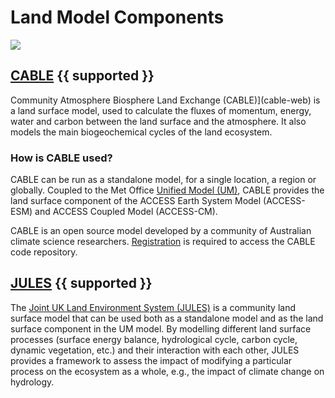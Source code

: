 # <div class="highlight-bg"> Land Model Components </div>

<!-- {% include "call_contribute.md" %} -->

<!-- ![Land Component Logo](../../assets/component-logos/components-without-titles/ACCESS icon LAND SURFACE.png){align=right width=40%} -->

<img src = "../../../assets/component-logos/component-maps/land-component-map.png" class="white-img-bg"></img>

## <div class="center-icons"> [CABLE][cable-wiki] {{ supported }} </div>

Community Atmosphere Biosphere Land Exchange (CABLE)](cable-web) is a land surface model, used to calculate the fluxes of momentum, energy, water and carbon between the land surface and the atmosphere. It also models the main biogeochemical cycles of the land ecosystem. 

### How is CABLE used?

CABLE can be run as a standalone model, for a single location, a region or globally. Coupled to the Met Office [Unified Model (UM)](um-web), CABLE provides the land surface component of the ACCESS Earth System Model (ACCESS-ESM) and ACCESS Coupled Model (ACCESS-CM).

CABLE is an open source model developed by a community of Australian climate science researchers. [Registration][cable-wiki] is required to access the CABLE code repository.

[cable-wiki]: https://trac.nci.org.au/trac/cable/wiki
[um-web]: https://www.metoffice.gov.uk/research/approach/modelling-systems/unified-model


## <div class="center-icons"> [JULES][jules-web] {{ supported }} </div>

The [Joint UK Land Environment System (JULES)](jules-web) is a community land surface model that can be used both as a standalone model and as the land surface component in the UM model. By modelling different land surface processes (surface energy balance, hydrological cycle, carbon cycle, dynamic vegetation, etc.) and their interaction with each other, JULES provides a framework to assess the impact of modifying a particular process on the ecosystem as a whole, e.g., the impact of climate change on hydrology.

<!---
Some of the ACCESS models used for weather simulations use JULES instead of CABLE. For example, the Bureau of Meteorology (BoM) uses the JULES land surface scheme in its numerical weather prediction models such as ACCESS S (Seasonal) and C (City).
--->

[jules-web]: https://jules.jchmr.org/
[cable-web]: https://www.cawcr.gov.au/research/cable/

